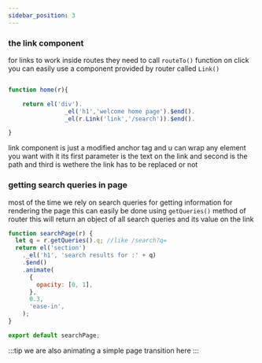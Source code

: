 ```yaml
---
sidebar_position: 3
---
```


### the link component

for links to work inside routes they need to call `routeTo()` function on click
you can easily use a component provided by router called `Link()`

```js title='homePage.js'

function home(r){

    return el('div').
                _el('h1','welcome home page').$end().
                _el(r.Link('link','/search')).$end().

}
```

link component is just a modified anchor tag and u can wrap any element you want with it
its first parameter is the text on the link and second is the path and third is wethere the link has to be replaced or not

### getting search queries in page

most of the time we rely on search queries for getting information for rendering the page this can easily be done using `getQueries()` method of router this will return an object of all search queries and its value on the link

```js title='searchPage.js'
function searchPage(r) {
  let q = r.getQueries().q; //like /search?q=
  return el('section')
    ._el('h1', 'search results for :' + q)
    .$end()
    .animate(
      {
        opacity: [0, 1],
      },
      0.3,
      'ease-in',
    );
}

export default searchPage;
```

:::tip
we are also animating a simple page transition here
:::
